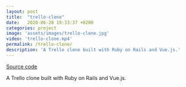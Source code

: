 ```yaml
---
layout: post
title:  "trello-clone"
date:   2020-06-28 19:33:37 +0200
categories: project
image: 'assets/images/trello-clone.jpg'
video: 'trello-clone.mp4'
permalink: /trello-clone/
description: 'A Trello clone built with Ruby on Rails and Vue.js.'
---
```


[Source code](https://github.com/emilosman/trello-clone)

A Trello clone built with Ruby on Rails and Vue.js.
